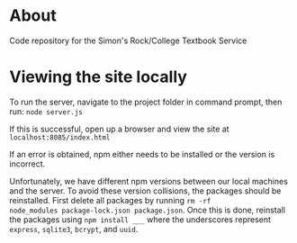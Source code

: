 # About
Code repository for the Simon's Rock/College Textbook Service

# Viewing the site locally
To run the server, navigate to the project folder in command prompt, then run: <code>node server.js</code>

If this is successful, open up a browser and view the site at <code>localhost:8085/index.html</code>

If an error is obtained, npm either needs to be installed or the version is incorrect. 

Unfortunately, we have different npm versions between our local machines and the server. To avoid these version collisions, the packages should be reinstalled. First delete all packages by running <code>rm -rf node_modules package-lock.json package.json</code>. Once this is done, reinstall the packages using <code>npm install ___</code> where the underscores represent <code>express</code>, <code>sqlite3</code>, <code>bcrypt</code>, and <code>uuid</code>.
